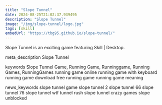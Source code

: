 ```yaml
---
title: "Slope Tunnel"
date: 2024-08-25T21:02:37.939495
description: "Slope Tunnel"
image: "/img/slope-tunnel/logo.jpg"
tags: [skill]
embedUrl: "https://tbg95.github.io/slope-tunnel/"
---
```


Slope Tunnel is an exciting game featuring Skill | Desktop.

meta_description
Slope Tunnel


keywords
Slope Tunnel Game, Running Game, Runninggame, Running Games, RunningGames running game online running game with keyboard running game download free running game running game meaning


news_keywords
slope tunnel game slope tunnel 2 slope tunnel 66 slope tunnel 76 slope tunnel wtf tunnel rush slope tunnel crazy games slope unblocked
